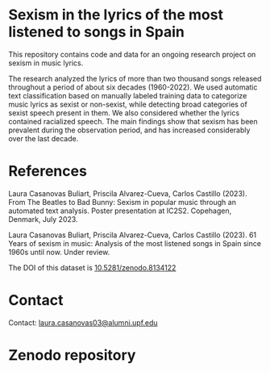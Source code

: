 # Sexism in the lyrics of the most listened to songs in Spain

This repository contains code and data for an ongoing research project on sexism in music lyrics.

The research analyzed the lyrics of more than two thousand songs released throughout a period of about six decades (1960-2022). We used automatic text classification based on manually labeled training data to categorize music lyrics as sexist or non-sexist, while detecting broad categories of sexist speech present in them. We also considered whether the lyrics contained racialized speech. The main findings show that sexism has been prevalent during the observation period, and has increased considerably over the last decade.

# References

Laura Casanovas Buliart, Priscila Alvarez-Cueva, Carlos Castillo (2023). From The Beatles to Bad Bunny: Sexism in popular music through an automated text analysis. Poster presentation at IC2S2. Copehagen, Denmark, July 2023.
 
Laura Casanovas Buliart, Priscila Alvarez-Cueva, Carlos Castillo (2023). 61 Years of sexism in music: Analysis of the most listened songs in Spain since 1960s until now. Under review.

The DOI of this dataset is [10.5281/zenodo.8134122](https://zenodo.org/record/8134122)

# Contact

Contact: laura.casanovas03@alumni.upf.edu

# Zenodo repository

